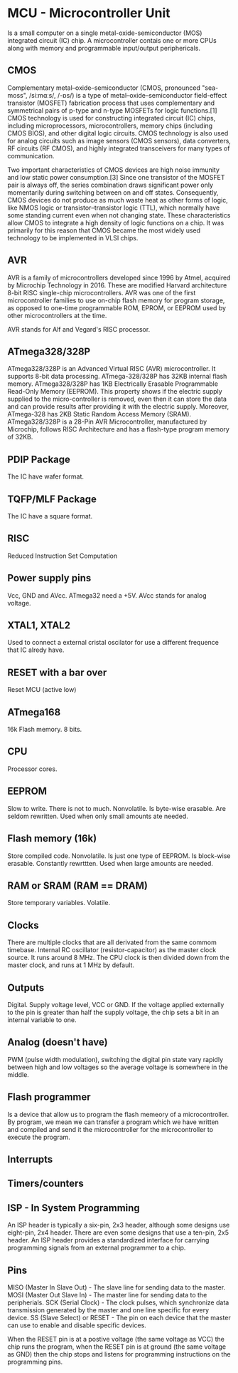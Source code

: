 # MCU - Microcontroller Unit
Is a small computer on a single metal-oxide-semiconductor (MOS) integrated circuit (IC) chip.
A microcontroller contais one or more CPUs along with memory and programmable input/output periphericals.

## CMOS
Complementary metal–oxide–semiconductor (CMOS, pronounced "sea-moss", /siːmɑːs/, /-ɒs/) is a type of metal–oxide–semiconductor field-effect transistor (MOSFET) fabrication process that uses complementary and symmetrical pairs of p-type and n-type MOSFETs for logic functions.[1] CMOS technology is used for constructing integrated circuit (IC) chips, including microprocessors, microcontrollers, memory chips (including CMOS BIOS), and other digital logic circuits. CMOS technology is also used for analog circuits such as image sensors (CMOS sensors), data converters, RF circuits (RF CMOS), and highly integrated transceivers for many types of communication.

Two important characteristics of CMOS devices are high noise immunity and low static power consumption.[3] Since one transistor of the MOSFET pair is always off, the series combination draws significant power only momentarily during switching between on and off states. Consequently, CMOS devices do not produce as much waste heat as other forms of logic, like NMOS logic or transistor–transistor logic (TTL), which normally have some standing current even when not changing state. These characteristics allow CMOS to integrate a high density of logic functions on a chip. It was primarily for this reason that CMOS became the most widely used technology to be implemented in VLSI chips.

## AVR
AVR is a family of microcontrollers developed since 1996 by Atmel, acquired by Microchip Technology in 2016. These are modified Harvard architecture 8-bit RISC single-chip microcontrollers. AVR was one of the first microcontroller families to use on-chip flash memory for program storage, as opposed to one-time programmable ROM, EPROM, or EEPROM used by other microcontrollers at the time.

AVR stands for Alf and Vegard's RISC processor.

## ATmega328/328P
ATmega328/328P is an Advanced Virtual RISC (AVR) microcontroller. It supports 8-bit data processing. ATmega-328/328P has 32KB internal flash memory. ATmega328/328P has 1KB Electrically Erasable Programmable Read-Only Memory (EEPROM). This property shows if the electric supply supplied to the micro-controller is removed, even then it can store the data and can provide results after providing it with the electric supply. Moreover, ATmega-328 has 2KB Static Random Access Memory (SRAM). ATmega328/328P is a 28-Pin AVR Microcontroller, manufactured by Microchip, follows RISC Architecture and has a flash-type program memory of 32KB.

## PDIP Package
The IC have wafer format.

## TQFP/MLF Package
The IC have a square format.

## RISC
Reduced Instruction Set Computation

## Power supply pins
Vcc, GND and AVcc.
ATmega32 need a +5V.
AVcc stands for analog voltage.

## XTAL1, XTAL2
Used to connect a external cristal oscilator for use a different frequence that IC alredy have.

## RESET with a bar over
Reset MCU (active low)


## ATmega168
16k Flash memory.
8 bits.

## CPU
Processor cores.

## EEPROM
Slow to write.
There is not to much.
Nonvolatile.
Is byte-wise erasable.
Are seldom rewritten.
Used when only small amounts ate needed.

## Flash memory (16k)
Store compiled code.
Nonvolatile.
Is just one type of EEPROM.
Is block-wise erasable.
Constantly rewrttten.
Used when large amounts are needed.

## RAM or SRAM (RAM == DRAM)
Store temporary variables.
Volatile.


## Clocks
There are multiple clocks that are all derivated from the same commom timebase.
Internal RC oscillator (resistor-capacitor) as the master clock source.
It runs around 8 MHz.
The CPU clock is then divided down from the master clock, and runs at 1 MHz by default.

## Outputs
Digital.
Supply voltage level, VCC or GND.
If the voltage applied externally to the pin is greater than half the supply voltage, the chip sets a bit in an internal variable to one.

## Analog (doesn't have)
PWM (pulse width modulation), switching the digital pin state vary rapidly between high and low voltages so the average voltage is somewhere in the middle.

## Flash programmer
Is a device that allow us to program the flash memeory of a microcontroller.
By program, we mean we can transfer a program which we have written and compiled and send it the microcontroller for the microcontroller to execute the program.

## Interrupts

## Timers/counters

## ISP - In System Programming
An ISP header is typically a six-pin, 2x3 header, although some designs use eight-pin, 2x4 header. There are even some designs that use a ten-pin, 2x5 header. 
An ISP header provides a standardized interface for carrying programming signals from an external programmer to a chip.

## Pins
MISO (Master In Slave Out) - The slave line for sending data to the master.
MOSI (Master Out Slave In) - The master line for sending data to the peripherials.
SCK (Serial Clock) - The clock pulses, which synchronize data transmission generated by the master and one line specific for every device.
SS (Slave Select) or RESET - The pin on each device that the master can use to enable and disable specific devices.

When the RESET pin is at a postive voltage (the same voltage as VCC) the chip runs the program, when the RESET pin is at ground (the same voltage as GND) then the chip stops and listens for programming instructions on the programming pins.
